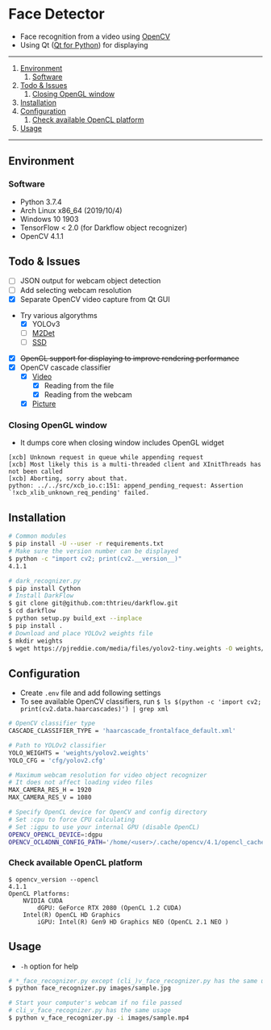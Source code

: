 # Face Detector

- Face recognition from a video using [OpenCV](https://pypi.org/project/opencv-python/)
- Using Qt ([Qt for Python](https://doc.qt.io/qtforpython/index.html)) for displaying

---

1. [Environment](#environment)
   1. [Software](#software)
1. [Todo & Issues](#todo--issues)
   1. [Closing OpenGL window](#closing-opengl-window)
1. [Installation](#installation)
1. [Configuration](#configuration)
   1. [Check available OpenCL platform](#check-available-opencl-platform)
1. [Usage](#usage)

---

## Environment

### Software

- Python 3.7.4
- Arch Linux x86_64 (2019/10/4)
- Windows 10 1903
- TensorFlow < 2.0 (for Darkflow object recognizer)
- OpenCV 4.1.1

## Todo & Issues

- [ ] JSON output for webcam object detection
- [ ] Add selecting webcam resolution
- [x] Separate OpenCV video capture from Qt GUI
- Try various algorythms
    - [x] YOLOv3
    - [ ] [M2Det](https://qijiezhao.github.io/imgs/m2det.pdf)
    - [ ] [SSD](https://arxiv.org/pdf/1512.02325.pdf)
- [x] ~~OpenGL support for displaying to improve rendering performance~~
- [x] OpenCV cascade classifier
    - [x] [Video](https://docs.opencv.org/3.0-beta/doc/py_tutorials/py_gui/py_video_display/py_video_display.html)
        - [x] Reading from the file
        - [x] Reading from the webcam
    - [x] [Picture](https://docs.opencv.org/3.0-beta/doc/py_tutorials/py_objdetect/py_face_detection/py_face_detection.html#face-detection)

### Closing OpenGL window

- It dumps core when closing window includes OpenGL widget

```
[xcb] Unknown request in queue while appending request
[xcb] Most likely this is a multi-threaded client and XInitThreads has not been called
[xcb] Aborting, sorry about that.
python: ../../src/xcb_io.c:151: append_pending_request: Assertion `!xcb_xlib_unknown_req_pending' failed.
```

## Installation

```bash
# Common modules
$ pip install -U --user -r requirements.txt
# Make sure the version number can be displayed
$ python -c "import cv2; print(cv2.__version__)"
4.1.1

# dark_recognizer.py
$ pip install Cython
# Install DarkFlow
$ git clone git@github.com:thtrieu/darkflow.git
$ cd darkflow
$ python setup.py build_ext --inplace
$ pip install .
# Download and place YOLOv2 weights file
$ mkdir weights
$ wget https://pjreddie.com/media/files/yolov2-tiny.weights -O weights/yolov2-tiny.weights
```

## Configuration

- Create `.env` file and add following settings
- To see available OpenCV classifiers, run `$ ls $(python -c 'import cv2; print(cv2.data.haarcascades)') | grep xml`

```bash
# OpenCV classifier type
CASCADE_CLASSIFIER_TYPE = 'haarcascade_frontalface_default.xml'

# Path to YOLOv2 classifier
YOLO_WEIGHTS = 'weights/yolov2.weights'
YOLO_CFG = 'cfg/yolov2.cfg'

# Maximum webcam resolution for video object recognizer
# It does not affect loading video files
MAX_CAMERA_RES_H = 1920
MAX_CAMERA_RES_V = 1080

# Specify OpenCL device for OpenCV and config directory
# Set :cpu to force CPU calculating
# Set :igpu to use your internal GPU (disable OpenCL)
OPENCV_OPENCL_DEVICE=:dgpu
OPENCV_OCL4DNN_CONFIG_PATH='/home/<user>/.cache/opencv/4.1/opencl_cache'
```

### Check available OpenCL platform

```
$ opencv_version --opencl
4.1.1
OpenCL Platforms:
    NVIDIA CUDA
        dGPU: GeForce RTX 2080 (OpenCL 1.2 CUDA)
    Intel(R) OpenCL HD Graphics
        iGPU: Intel(R) Gen9 HD Graphics NEO (OpenCL 2.1 NEO )
```

## Usage

- `-h` option for help

```bash
# *_face_recognizer.py except (cli_)v_face_recognizer.py has the same usage
$ python face_recognizer.py images/sample.jpg

# Start your computer's webcam if no file passed
# cli_v_face_recognizer.py has the same usage
$ python v_face_recognizer.py -i images/sample.mp4
```

[tf]: https://www.tensorflow.org/
[pydl]: https://www.python.org/downloads/release/python-367/
[opencv]: https://opencv.org/releases.html
